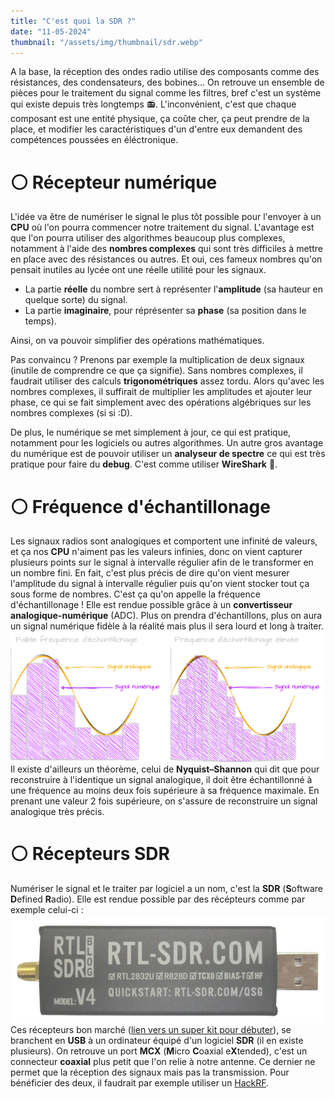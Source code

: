 ```yaml
---
title: "C'est quoi la SDR ?"
date: "11-05-2024"
thumbnail: "/assets/img/thumbnail/sdr.webp"
---
```

A la base, la réception des ondes radio utilise des composants comme des résistances, des condensateurs, des bobines... On retrouve un ensemble de pièces pour le traitement du signal comme les filtres, bref c'est un système qui existe depuis très longtemps 📻.
L'inconvénient, c'est que chaque composant est une entité physique, ça coûte cher, ça peut prendre de la place, et modifier les caractéristiques d'un d'entre eux demandent des compétences poussées en éléctronique.  
# ⚪️ Récepteur numérique 
L'idée va être de numériser le signal le plus tôt possible pour l'envoyer à un **CPU** où l'on pourra commencer notre traitement du signal. L'avantage est que l'on pourra utiliser des algorithmes beaucoup plus complexes, notamment à l'aide des **nombres complexes** qui sont très difficiles à mettre en place avec des résistances ou autres. 
Et oui, ces fameux nombres qu'on pensait inutiles au lycée ont une réelle utilité pour les signaux. 
- La partie **réelle** du nombre sert à représenter l'**amplitude** (sa hauteur en quelque sorte) du signal.
- La partie **imaginaire**, pour réprésenter sa **phase** (sa position dans le temps). 

Ainsi, on va pouvoir simplifier des opérations mathématiques. 

Pas convaincu ? Prenons par exemple la multiplication de deux signaux (inutile de comprendre ce que ça signifie). 
Sans nombres complexes, il faudrait utiliser des calculs **trigonométriques** assez tordu. 
Alors qu'avec les nombres complexes, il suffirait de multiplier les amplitudes et ajouter leur phase, ce qui se fait simplement avec des opérations algébriques sur les nombres complexes (si si :D). 

De plus, le numérique se met simplement à jour, ce qui est pratique, notamment pour les logiciels ou autres algorithmes. 
Un autre gros avantage du numérique est de pouvoir utiliser un **analyseur de spectre** ce qui est très pratique pour faire du **debug**. C'est comme utiliser **WireShark** 🦈. 
# ⚪️ Fréquence d'échantillonage
Les signaux radios sont analogiques et comportent une infinité de valeurs, et ça nos **CPU** n'aiment pas les valeurs infinies, donc on vient capturer plusieurs points sur le signal à intervalle régulier afin de le transformer en un nombre fini. En fait, c'est plus précis de dire qu'on vient mesurer l'amplitude du signal à intervalle régulier puis qu'on vient stocker tout ça sous forme de nombres. C'est ça qu'on appelle la fréquence d'échantillonage ! 
Elle est rendue possible grâce à un **convertisseur analogique-numérique** (ADC). 
Plus on prendra d'échantillons, plus on aura un signal numérique fidèle à la réalité mais plus il sera lourd et long à traiter.
![Schema fréquence d'échantillonage](../../../assets/img/pages/radio/sdr/whatis_sdr/sdr1.svg)
Il existe d'ailleurs un théorème, celui de **Nyquist–Shannon** qui dit que pour reconstruire à l'identique un signal analogique,  il doit être échantillonné à une fréquence au moins deux fois supérieure à sa fréquence maximale. En prenant une valeur 2 fois supérieure, on s'assure de reconstruire un signal analogique très précis. 
# ⚪️ Récepteurs SDR 
Numériser le signal et le traiter par logiciel a un nom, c'est la **SDR** (**S**oftware **D**efined **R**adio). Elle est rendue possible par des récépteurs comme par exemple celui-ci : 
![RTL SDR-V4](../../../assets/img/pages/radio/sdr/whatis_sdr/sdr2.png)
Ces récepteurs bon marché ([lien vers un super kit pour débuter](https://fr.aliexpress.com/item/1005005952566458.html?spm=a2g0o.productlist.main.5.73d9dbXPdbXPEG&algo_pvid=525e2d1d-0980-4b25-9e4f-38905fefd577&algo_exp_id=525e2d1d-0980-4b25-9e4f-38905fefd577-2&pdp_npi=4%40dis%21EUR%2148.30%2148.30%21%21%2151.30%2151.30%21%4021059dbe17169245427093658e3802%2112000035000699472%21sea%21FR%214844539949%21&curPageLogUid=JaGxsn71xaP6&utparam-url=scene%3Asearch%7Cquery_from%3A)), se branchent en **USB** à un ordinateur équipé d'un logiciel **SDR** (il en existe plusieurs). On retrouve un port **MCX** (**M**icro **C**oaxial e**X**tended), c'est un connecteur **coaxial** plus petit que l'on relie à notre antenne. Ce dernier ne permet que la réception des signaux mais pas la transmission. Pour bénéficier des deux, il faudrait par exemple utiliser un [HackRF](../HackRF/presentation_hackrf.md). 
